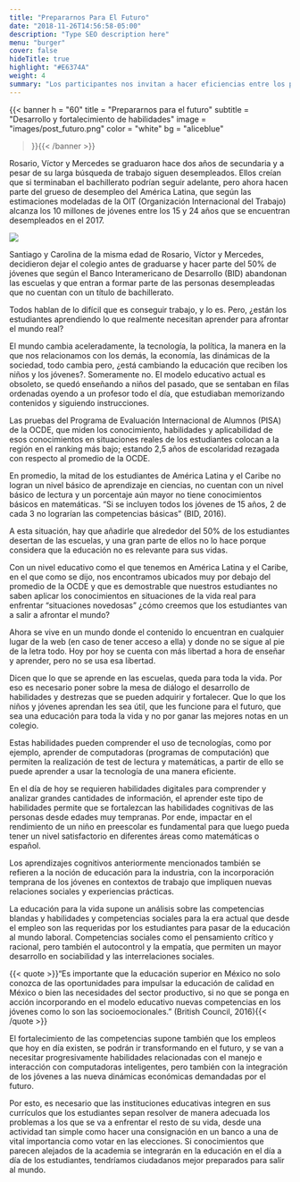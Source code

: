 ```yaml
---
title: "Prepararnos Para El Futuro"
date: "2018-11-26T14:56:58-05:00"
description: "Type SEO description here"
menu: "burger"
cover: false
hideTitle: true
highlight: "#E6374A"
weight: 4
summary: "Los participantes nos invitan a hacer eficiencias entre los países de América Latina para eliminar las barreras institucionales y permitir currículos flexibles y útiles a lo largo de la vida. Millones de trabajos serán automatizados, lo que implica que en el futuro cercano todos vamos a volver a ser entrenados. Pero por ahora, se hace difícil conseguir trabajo, lo que hace pensar que tal vez los estudiantes no están aprendiendo lo que realmente necesitan aprender para afrontar el mundo real. Estas son sólo oportunidades de colaboración para permitirle al sistema educativo adaptarse a las necesidades del siglo XXI."
---
```


{{< banner
  h = "60"
  title = "Prepararnos para el futuro"
  subtitle = "Desarrollo y fortalecimiento de habilidades"
  image = "images/post_futuro.png"
  color = "white"
  bg = "aliceblue"
>}}{{< /banner >}}

Rosario, Víctor y Mercedes se graduaron hace dos años de secundaria y a pesar de su larga búsqueda de trabajo siguen desempleados. Ellos creían que si terminaban el bachillerato podrían seguir adelante, pero ahora hacen parte del grueso de desempleo del América Latina, que según las estimaciones modeladas de la OIT (Organización Internacional del Trabajo) alcanza los 10 millones de jóvenes entre los 15 y 24 años que se encuentran desempleados en el 2017. 

<!-- 
Aquí va la gráfica de desempleo
-->
![](/images/desempleo.png)

Santiago y Carolina de la misma edad de Rosario, Víctor y Mercedes, decidieron dejar el colegio antes de graduarse y hacer parte del 50% de jóvenes que según el Banco Interamericano de Desarrollo (BID) abandonan las escuelas y que entran a formar parte de las personas desempleadas que no cuentan con un título de bachillerato.

Todos hablan de lo difícil que es conseguir trabajo, y lo es. Pero, ¿están los estudiantes aprendiendo lo que realmente necesitan aprender para afrontar el mundo real? 


El mundo cambia aceleradamente, la tecnología, la política, la manera en la que nos relacionamos con los demás, la economía, las dinámicas de la sociedad, todo cambia pero, ¿está cambiando la educación que reciben los niños y los jóvenes?. Someramente no. El modelo educativo actual es obsoleto, se quedó enseñando a niños del pasado, que se sentaban en filas ordenadas oyendo a un profesor todo el día, que estudiaban memorizando contenidos y siguiendo instrucciones. 

Las pruebas del Programa de Evaluación Internacional de Alumnos (PISA) de la OCDE, que miden los conocimiento, habilidades y aplicabilidad de esos conocimientos en situaciones reales de los estudiantes colocan a la región en el ranking más bajo; estando 2,5 años de escolaridad rezagada con respecto al promedio de la OCDE.

En promedio, la mitad de los estudiantes de América Latina y el Caribe no logran un nivel básico de aprendizaje en ciencias, no cuentan con un nivel básico de lectura y un porcentaje aún mayor no tiene conocimientos básicos en matemáticas. “Si se incluyen todos los jóvenes de 15 años, 2 de cada 3 no lograrían las competencias básicas” (BID, 2016).

A esta situación, hay que añadirle que alrededor del 50% de los estudiantes desertan de las escuelas, y una gran parte de ellos no lo hace porque considera que la educación no es relevante para sus vidas. 

<!-- 
Aquí va el mapa de pisa
<iframe width="100%" height="650" src="//www.compareyourcountry.org/pisa/?lg=es" frameborder="0" allowfullscreen></iframe>
< iframe
  url = "//www.compareyourcountry.org/pisa/?lg=es"
  width = "80"
>
-->


Con un nivel educativo como el que tenemos en América Latina y el Caribe, en el que como se dijo, nos encontramos ubicados muy por debajo del promedio de la OCDE y que es demostrable que nuestros estudiantes no saben aplicar los conocimientos en situaciones de la vida real para enfrentar “situaciones novedosas” ¿cómo creemos que los estudiantes van a salir a afrontar el mundo?

Ahora se vive en un mundo donde el contenido lo encuentran en cualquier lugar de la web (en caso de tener acceso a ella) y donde no se sigue al pie de la letra todo. Hoy por hoy se cuenta con más libertad a hora de enseñar y aprender, pero no se usa esa libertad. 

Dicen que lo que se aprende en las escuelas, queda para toda la vida. Por eso es necesario poner sobre la mesa de diálogo el desarrollo de habilidades y destrezas que se pueden adquirir y fortalecer. Que lo que los niños y jóvenes aprendan les sea útil, que les funcione para el futuro, que sea una educación para toda la vida y no por ganar las mejores notas en un colegio.

Estas habilidades pueden comprender el uso de tecnologías, como por ejemplo, aprender de computadoras (programas de computación) que permiten la realización de test de lectura y matemáticas, a partir de ello se puede aprender a usar la tecnología de una manera eficiente. 

En el día de hoy se requieren habilidades digitales para comprender y analizar grandes cantidades de información, el aprender este tipo de habilidades permite que se fortalezcan las habilidades cognitivas de las personas desde edades muy tempranas. Por ende, impactar en el rendimiento de un niño en preescolar es fundamental para que luego pueda tener un nivel satisfactorio en diferentes áreas como matemáticas o español.

Los aprendizajes cognitivos anteriormente mencionados también se refieren a la noción de educación para la industria, con la incorporación temprana de los jóvenes en contextos de trabajo que impliquen nuevas relaciones sociales y experiencias prácticas.

La educación para la vida supone un análisis sobre las competencias blandas y habilidades y competencias sociales para la era actual que desde el empleo son las requeridas por los estudiantes para pasar de la educación al mundo laboral. Competencias sociales como el pensamiento crítico y racional, pero también el autocontrol y la empatía, que permiten un mayor desarrollo en sociabilidad y las interrelaciones sociales.


{{< quote >}}“Es importante que la educación superior en México no solo conozca de las oportunidades para impulsar la educación de calidad en México o bien las necesidades del sector productivo, si no que se ponga en acción incorporando en el modelo educativo nuevas competencias en los jóvenes como lo son las socioemocionales.”  (British Council, 2016){{< /quote >}}

El fortalecimiento de las competencias supone también que los empleos que hoy en día existen, se podrán ir transformando en el futuro, y se van a necesitar progresivamente habilidades relacionadas con el manejo e interacción con computadoras inteligentes, pero también con la integración de los jóvenes a las nueva dinámicas económicas demandadas por el futuro.


Por esto, es necesario que las instituciones educativas integren en sus currículos que los estudiantes sepan resolver de manera adecuada los problemas a los que se va a enfrentar el resto de su vida, desde una actividad tan simple como hacer una consignación en un banco a una de vital importancia como votar en las elecciones. Si conocimientos que parecen alejados de la academia se integrarán en la educación en el día a día de los estudiantes, tendríamos ciudadanos mejor preparados para salir al mundo. 